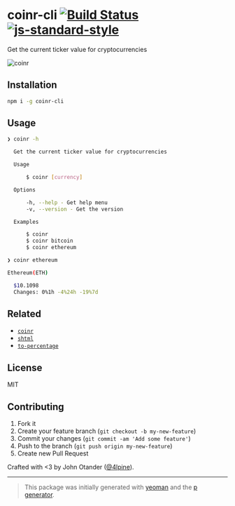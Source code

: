 # coinr-cli [![Build Status](https://secure.travis-ci.org/johnotander/coinr-cli.svg?branch=master)](https://travis-ci.org/johnotander/coinr-cli) [![js-standard-style](https://img.shields.io/badge/code%20style-standard-brightgreen.svg?style=flat)](https://github.com/feross/standard)

Get the current ticker value for cryptocurrencies

![coinr](https://rawgit.com/johnotander/coinr-cli/master/screenshot.gif)

## Installation

```bash
npm i -g coinr-cli
```

## Usage

```sh
❯ coinr -h

  Get the current ticker value for cryptocurrencies

  Usage

      $ coinr [currency]

  Options

      -h, --help - Get help menu
      -v, --version - Get the version

  Examples

      $ coinr
      $ coinr bitcoin
      $ coinr ethereum
```

```sh
❯ coinr ethereum

Ethereum(ETH)

  $10.1098
  Changes: 0%1h -4%24h -19%7d
```

## Related

- [`coinr`](https://github.com/johnotander/coinr)
- [`shtml`](https://github.com/johnotander/shtml)
- [`to-percentage`](https://github.com/johnotander/to-percentage)

## License

MIT

## Contributing

1. Fork it
2. Create your feature branch (`git checkout -b my-new-feature`)
3. Commit your changes (`git commit -am 'Add some feature'`)
4. Push to the branch (`git push origin my-new-feature`)
5. Create new Pull Request

Crafted with <3 by John Otander ([@4lpine](https://twitter.com/4lpine)).

***

> This package was initially generated with [yeoman](http://yeoman.io) and the [p generator](https://github.com/johnotander/generator-p.git).
